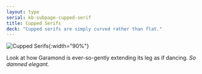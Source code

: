 ```yaml
---
layout: type
serial: kb-subpage-cupped-serif
title: Cupped Serifs
deck: "Cupped serifs are simply curved rather than flat."
---
```


![Cupped Serifs]({{site.url}}/svg/kb/cupped-serifs.svg){:width="90%"}

Look at how Garamond is ever-so-gently extending its leg as if dancing. *So damned elegant.*